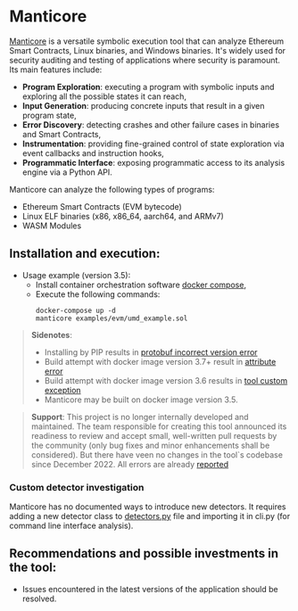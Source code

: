 # Manticore
[Manticore](https://github.com/trailofbits/manticore) is a versatile symbolic execution tool that can analyze Ethereum Smart Contracts,
Linux binaries, and Windows binaries. It's widely used for security auditing and testing of
applications where security is paramount. Its main features include:
- **Program Exploration**: executing a program with symbolic inputs and exploring all the possible states it can reach,
- **Input Generation**: producing concrete inputs that result in a given program state,
- **Error Discovery**: detecting crashes and other failure cases in binaries and Smart Contracts,
- **Instrumentation**: providing fine-grained control of state exploration via event callbacks and instruction hooks,
- **Programmatic Interface**: exposing programmatic access to its analysis engine via a Python API.

Manticore can analyze the following types of programs:

- Ethereum Smart Contracts (EVM bytecode)
- Linux ELF binaries (x86, x86_64, aarch64, and ARMv7)
- WASM Modules

## Installation and execution:
- Usage example (version 3.5):
  - Install container orchestration software [docker compose](https://docs.docker.com/reference/cli/docker/compose/),
  - Execute the following commands:
    ```shell
    docker-compose up -d
    manticore examples/evm/umd_example.sol
    ```

> **Sidenotes**:
> - Installing by PIP results in [protobuf incorrect version error](https://github.com/trailofbits/manticore/issues/2600)
> - Build attempt with docker image version 3.7+ result in [attribute error](https://github.com/trailofbits/manticore/issues/2600)
> - Build attempt with docker image version 3.6 results in [tool custom exception](https://github.com/trailofbits/manticore/issues/2477)
> - Manticore may be built on docker image version 3.5.

> **Support**:
> This project is no longer internally developed and maintained. The team responsible for creating this tool announced its
> readiness to review and accept small, well-written pull requests by the community (only bug fixes and minor
> enhancements shall be considered). But there have veen no changes in the tool`s codebase since December 2022. All errors
> are already [reported](https://github.com/trailofbits/manticore/issues)

### Custom detector investigation
Manticore has no documented ways to introduce new detectors. It requires adding a new detector class to [detectors.py](https://github.com/trailofbits/manticore/blob/master/manticore/ethereum/detectors.py) file and importing it in cli.py (for command line interface analysis).
## Recommendations and possible investments in the tool:
* Issues encountered in the latest versions of the application should be resolved.
